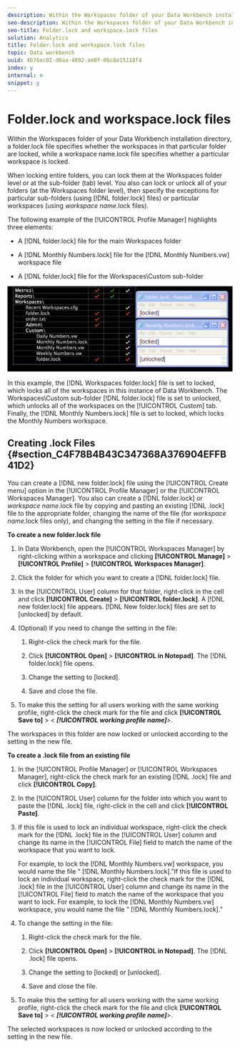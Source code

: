 ```yaml
---
description: Within the Workspaces folder of your Data Workbench installation directory, a folder.lock file specifies whether the workspaces in that particular folder are locked, while a workspace name.lock file specifies whether a particular workspace is locked.
seo-description: Within the Workspaces folder of your Data Workbench installation directory, a folder.lock file specifies whether the workspaces in that particular folder are locked, while a workspace name.lock file specifies whether a particular workspace is locked.
seo-title: Folder.lock and workspace.lock files
solution: Analytics
title: Folder.lock and workspace.lock files
topic: Data workbench
uuid: 4b76ec02-d0aa-4092-ae0f-86c8e15118f4
index: y
internal: n
snippet: y
---
```


# Folder.lock and workspace.lock files

Within the Workspaces folder of your Data Workbench installation directory, a folder.lock file specifies whether the workspaces in that particular folder are locked, while a workspace name.lock file specifies whether a particular workspace is locked.

When locking entire folders, you can lock them at the Workspaces folder level or at the sub-folder (tab) level. You also can lock or unlock all of your folders (at the Workspaces folder level), then specify the exceptions for particular sub-folders (using [!DNL folder.lock] files) or particular workspaces (using *workspace name*.lock files).

The following example of the [!UICONTROL Profile Manager] highlights three elements:

* A [!DNL folder.lock] file for the main Workspaces folder 
* A [!DNL Monthly Numbers.lock] file for the [!DNL Monthly Numbers.vw] workspace file 

* A [!DNL folder.lock] file for the Workspaces\Custom sub-folder

![](assets/wsp_Locking_lockFiles.png)

In this example, the [!DNL Workspaces folder.lock] file is set to locked, which locks all of the workspaces in this instance of Data Workbench. The Workspaces\Custom sub-folder [!DNL folder.lock] file is set to unlocked, which unlocks all of the workspaces on the [!UICONTROL Custom] tab. Finally, the [!DNL Monthly Numbers.lock] file is set to locked, which locks the Monthly Numbers workspace.

## Creating .lock Files {#section_C4F78B4B43C347368A376904EFFB41D2}

You can create a [!DNL new folder.lock] file using the [!UICONTROL Create menu] option in the [!UICONTROL Profile Manager] or the [!UICONTROL Workspaces Manager]. You also can create a [!DNL folder.lock] or *workspace name*.lock file by copying and pasting an existing [!DNL .lock] file to the appropriate folder, changing the name of the file (for *workspace name*.lock files only), and changing the setting in the file if necessary.

**To create a new folder.lock file**

1. In Data Workbench, open the [!UICONTROL Workspaces Manager] by right-clicking within a workspace and clicking **[!UICONTROL Manage]** > **[!UICONTROL Profile]** > **[!UICONTROL Workspaces Manager]**. 
1. Click the folder for which you want to create a [!DNL folder.lock] file. 
1. In the [!UICONTROL User] column for that folder, right-click in the cell and click **[!UICONTROL Create]** > **[!UICONTROL folder.lock]**. A [!DNL new folder.lock] file appears. [!DNL New folder.lock] files are set to [unlocked] by default. 
1. (Optional) If you need to change the setting in the file:

    1. Right-click the check mark for the file. 
    1. Click **[!UICONTROL Open]** > **[!UICONTROL in Notepad]**. The [!DNL folder.lock] file opens. 
    
    1. Change the setting to [locked]. 
    1. Save and close the file.

1. To make this the setting for all users working with the same working profile, right-click the check mark for the file and click **[!UICONTROL Save to]** > *< **[!UICONTROL working profile name]**>*.

The workspaces in this folder are now locked or unlocked according to the setting in the new file.

**To create a .lock file from an existing file**

1. In the [!UICONTROL Profile Manager] or [!UICONTROL Workspaces Manager], right-click the check mark for an existing [!DNL .lock] file and click **[!UICONTROL Copy]**. 
1. In the [!UICONTROL User] column for the folder into which you want to paste the [!DNL .lock] file, right-click in the cell and click **[!UICONTROL Paste]**. 
1. If this file is used to lock an individual workspace, right-click the check mark for the [!DNL .lock] file in the [!UICONTROL User] column and change its name in the [!UICONTROL File] field to match the name of the workspace that you want to lock.

   For example, to lock the [!DNL Monthly Numbers.vw] workspace, you would name the file “ [!DNL Monthly Numbers.lock].”If this file is used to lock an individual workspace, right-click the check mark for the [!DNL .lock] file in the [!UICONTROL User] column and change its name in the [!UICONTROL File] field to match the name of the workspace that you want to lock. For example, to lock the [!DNL Monthly Numbers.vw] workspace, you would name the file “ [!DNL Monthly Numbers.lock].” 

1. To change the setting in the file:

    1. Right-click the check mark for the file. 
    1. Click **[!UICONTROL Open]** > **[!UICONTROL in Notepad]**. The [!DNL .lock] file opens. 
    
    1. Change the setting to [locked] or [unlocked]. 
    1. Save and close the file.

1. To make this the setting for all users working with the same working profile, right-click the check mark for the file and click **[!UICONTROL Save to]** > *< **[!UICONTROL working profile name]**>*.

The selected workspaces is now locked or unlocked according to the setting in the new file. 
